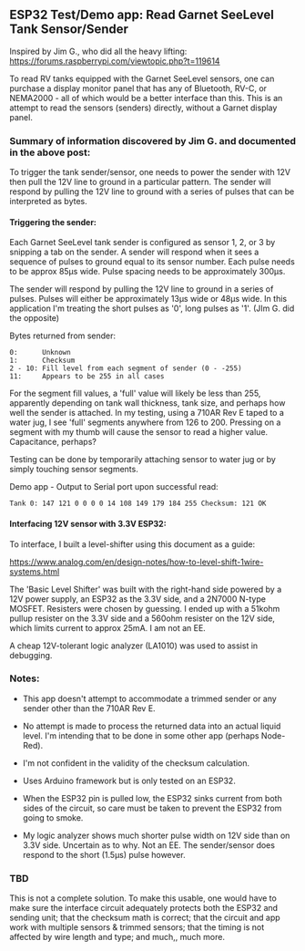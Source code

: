 ## ESP32 Test/Demo app: Read Garnet SeeLevel Tank Sensor/Sender

Inspired by Jim G., who did all the heavy lifting: https://forums.raspberrypi.com/viewtopic.php?t=119614

To read RV tanks equipped with the Garnet SeeLevel sensors, one can purchase a display monitor panel that has any of Bluetooth, RV-C, or NEMA2000 - all of which would be a better interface than this. This is an attempt to read the sensors (senders) directly, without a Garnet display panel. 

### Summary of information discovered by Jim G. and documented in the above post:

To trigger the tank sender/sensor, one needs to power the sender with 12V then pull the 12V line to ground in a particular pattern. The sender will respond by pulling the 12V line to ground with a series of pulses that can be interpreted as bytes.

#### Triggering the sender:

Each Garnet SeeLevel tank sender is configured as sensor 1, 2, or 3 by snipping a tab on the sender. A sender will respond when it sees a sequence of pulses to ground equal to its sensor number. Each pulse needs to be approx 85µs wide. Pulse spacing needs to be approximately 300µs.

The sender will respond by pulling the 12V line to ground in a series of pulses. Pulses will either be approximately 13µs wide or 48µs wide. In this application I'm treating the short pulses as '0', long pulses as '1'. (JIm G. did the opposite)

Bytes returned from sender:

    0:      Unknown
    1:      Checksum
    2 - 10: Fill level from each segment of sender (0 - -255)
    11:     Appears to be 255 in all cases

For the segment fill values, a 'full' value will likely be less than 255, apparently depending on tank wall thickness, tank size, and perhaps how well the sender is attached. In my testing, using a 710AR Rev E taped to a water jug, I see 'full' segments  anywhere from 126 to 200. Pressing on a segment with my thumb will cause the sensor to read a higher value. Capacitance, perhaps?

Testing can be done by temporarily attaching sensor to water jug or by simply touching sensor segments.

Demo app - Output to Serial port upon successful read:

    Tank 0: 147 121 0 0 0 0 14 108 149 179 184 255 Checksum: 121 OK

#### Interfacing 12V sensor with 3.3V ESP32:

To interface, I built a level-shifter using this document as a guide:

  https://www.analog.com/en/design-notes/how-to-level-shift-1wire-systems.html

The 'Basic Level Shifter' was built with the right-hand side powered by a 12V power supply, an ESP32 as the 3.3V side, and a 2N7000 N-type MOSFET. Resisters were chosen by guessing. I ended up with a 51kohm pullup resister on the 3.3V side and a 560ohm resister on the 12V side, which limits current to approx 25mA. I am not an EE.

A cheap 12V-tolerant logic analyzer (LA1010) was used to assist in debugging.

### Notes:

 * This app doesn't attempt to accommodate a trimmed sender or any sender other than the 710AR Rev E.

 * No attempt is made to process the returned data into an actual liquid level. I'm intending that to be done in some other app (perhaps Node-Red).

 * I'm not confident in the validity of the checksum calculation.

 * Uses Arduino framework but is only tested on an ESP32.
  
 * When the ESP32 pin is pulled low, the ESP32 sinks current from both sides of the circuit, so care must be taken to prevent the ESP32 from going to smoke.

 * My logic analyzer shows much shorter pulse width on 12V side than on 3.3V side. Uncertain as to why. Not an EE. The sender/sensor does respond to the short (1.5µs) pulse however. 

### TBD

This is not a complete solution. To make this usable, one would have to make sure the interface circuit adequately protects both the ESP32 and sending unit; that the checksum math is correct; that the circuit and app work with multiple sensors & trimmed sensors; that the timing is not affected by wire length and type; and much,, much more.